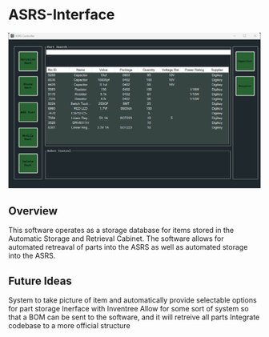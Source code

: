 # ASRS-Interface
![Window](images/Window.png)
## Overview
 This software operates as a storage database for items stored in the Automatic Storage and Retrieval Cabinet. The software 
 allows for automated retreaval of parts into the ASRS as well as automated storage into the ASRS.
 
 ## Future Ideas
 System to take picture of item and automatically provide selectable options for part storage
 Inerface with Inventree
 Allow for some sort of system so that a BOM can be sent to the software, and it will retreive all parts
 Integrate codebase to a more official structure

 
 
